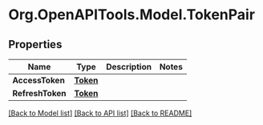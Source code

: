 # Org.OpenAPITools.Model.TokenPair

## Properties

Name | Type | Description | Notes
------------ | ------------- | ------------- | -------------
**AccessToken** | [**Token**](Token.md) |  | 
**RefreshToken** | [**Token**](Token.md) |  | 

[[Back to Model list]](../README.md#documentation-for-models) [[Back to API list]](../README.md#documentation-for-api-endpoints) [[Back to README]](../README.md)

